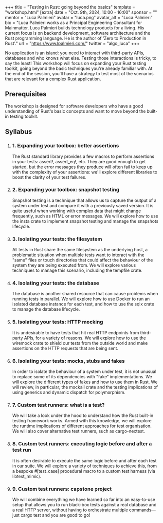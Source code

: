 +++
title = "Testing in Rust: going beyond the basics"
template = "workshop.html"
[extra]
  date = "Oct. 9th, 2024, 10:00 - 16:00"
  sponsor = ""
  mentor = "Luca Palmieri"
  avatar = "luca.png"
  avatar_alt = "Luca Palmieri"
  bio = "Luca Palmieri works as a Principal Engineering Consultant for Mainmatter. Luca Palmieri builds technology products for a living. His current focus is on backend development, software architecture and the Rust programming language. He is the author of 'Zero to Production in Rust'."
  url = "https://www.lpalmieri.com/"
  twitter = "algo_luca"
+++


<meta property="og:image" content="/images/workshops/og-images/og-image-testing.png" />


<p class="large">
No application is an island: you need to interact with third-party APIs, databases and who knows what else. Testing those interactions is tricky, to say the least! This workshop will focus on expanding your Rust testing toolkit, going beyond the basic techniques you're already familiar with. At the end of the session, you'll have a strategy to test most of the scenarios that are relevant for a complex Rust application.
</p>
<h2 class="mt-7 mb-4">Prerequisites</h2>
<p class="large">
  The workshop is designed for software developers who have a good understanding of Rust's basic concepts and want to move beyond the built-in testing toolkit.
</p>
<div class="syllabus border-t mt-6 mb-10">
  <h2 class="mt-7">Syllabus</h2>
  <ol>
    <li class="py-6 border-b">
      <h3 class="mb-3">1. Expanding your toolbox: better assertions</h3>
      <p class="large">
       The Rust standard library provides a few macros to perform assertions in your tests: assert!, assert_eq!, etc. They are good enough to get started, but the error messages they produce will often fail to keep up with the complexity of your assertions: we'll explore different libraries to boost the clarity of your test failures.
      </p>
    </li>
    <li class="py-6 border-b">
      <h3 class="mb-3">2. Expanding your toolbox: snapshot testing</h3>
      <p class="large">
        Snapshot testing is a technique that allows us to capture the output of a system under test and compare it with a previously saved version. It is quite useful when working with complex data that might change frequently, such as HTML or error messages. We will explore how to use the insta crate to implement snapshot testing and manage the snapshots lifecycle.
      </p>
    </li>
    <li class="py-6 border-b">
      <h3 class="mb-3">3. Isolating your tests: the filesystem</h3>
      <p class="large">
        All tests in Rust share the same filesystem as the underlying host, a problematic situation when multiple tests want to interact with the "same" files or touch directories that could affect the behaviour of the system they are being executed from. We will explore various techniques to manage this scenario, including the tempfile crate.
      </p>
    </li>
    <li class="py-6 border-b">
      <h3 class="mb-3">4. Isolating your tests: the database</h3>
      <p class="large">
        The database is another shared resource that can cause problems when running tests in parallel. We will explore how to use Docker to run an isolated database instance for each test, and how to use the sqlx crate to manage the database lifecycle.
      </p>
    </li>
    <li class="py-6 border-b">
      <h3 class="mb-3">5. Isolating your tests: HTTP mocking</h3>
      <p class="large">
        It is undesirable to have tests that hit real HTTP endpoints from third-party APIs, for a variety of reasons. We will explore how to use the wiremock crate to shield our tests from the outside world and make assertions on the HTTP requests that are being sent.
      </p>
    </li>
    <li class="py-6 border-b">
      <h3 class="mb-3">6. Isolating your tests: mocks, stubs and fakes</h3>
      <p class="large">
        In order to isolate the behaviour of a system under test, it is not unusual to replace some of its dependencies with "fake" implementations. We will explore the different types of fakes and how to use them in Rust. We will review, in particular, the mockall crate and the testing implications of using generics and dynamic dispatch for polymorphism.
      </p>
    </li>
	<li class="py-6 border-b">
      <h3 class="mb-3">7. Custom test runners: what is a test?</h3>
      <p class="large">
        We will take a look under the hood to understand how the Rust built-in testing framework works. Armed with this knowledge, we will explore the runtime implications of different approaches for test organisation. We will also cover alternative test runners, such as cargo-nextest.
      </p>
    </li>
	<li class="py-6 border-b">
      <h3 class="mb-3">8. Custom test runners: executing logic before and after a test run</h3>
      <p class="large">
        It is often desirable to execute the same logic before and after each test in our suite. We will explore a variety of techniques to achieve this, from a bespoke #[test_case] procedural macro to a custom test harness (via libtest_mimic).
      </p>
    </li>
	<li class="py-6 border-b">
      <h3 class="mb-3">9. Custom test runners: capstone project</h3>
      <p class="large">
        We will combine everything we have learned so far into an easy-to-use setup that allows you to run black-box tests against a real database and a real HTTP server, without having to orchestrate multiple commands—just cargo test and you are good to go!
      </p>
    </li>
  </ol>
</div>
